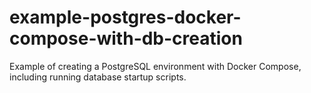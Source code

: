 # example-postgres-docker-compose-with-db-creation


Example of creating a PostgreSQL environment with Docker Compose, including running database startup scripts.

